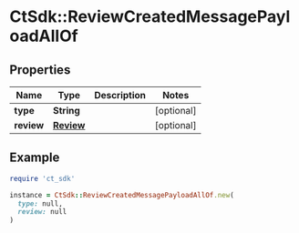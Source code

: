 # CtSdk::ReviewCreatedMessagePayloadAllOf

## Properties

| Name | Type | Description | Notes |
| ---- | ---- | ----------- | ----- |
| **type** | **String** |  | [optional] |
| **review** | [**Review**](Review.md) |  | [optional] |

## Example

```ruby
require 'ct_sdk'

instance = CtSdk::ReviewCreatedMessagePayloadAllOf.new(
  type: null,
  review: null
)
```

